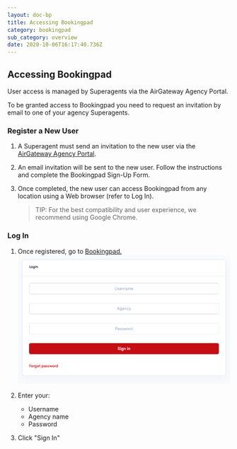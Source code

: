 ```yaml
---
layout: doc-bp
title: Accessing Bookingpad
category: bookingpad
sub_category: overview
date: 2020-10-06T16:17:40.736Z
---
```

## Accessing Bookingpad

User access is managed by Superagents via the AirGateway Agency Portal.

To be granted access to Bookingpad you need to request an invitation by email to one of your agency Superagents.



### Register a New User

1. A Superagent must send an invitation to the new user via the [AirGateway Agency Portal](https://agency.airgateway.com/).
2. An email invitation will be sent to the new user. Follow the instructions and complete the Bookingpad Sign-Up Form.
3. Once completed, the new user can access Bookingpad from any location using a Web browser (refer to Log In).

   > TIP: For the best compatibility and user experience, we recommend
   > using Google Chrome.

### Log In

1. Once registered, go to [Bookingpad.](https://app.airgateway.net/)
   ![Log in screen of Bookingpad](/assets/uploads/bp-login.png)
2. Enter your:

   * Username
   * Agency name
   * Password
3. Click "Sign In"